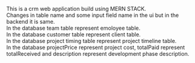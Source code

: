 This is a crm web application build using MERN STACK.<br>
Changes in table name and some input field name in the ui but in the backend it is same.<br>
In the database team table represent emoloyee table.<br>
In the database customer table represent client table.<br>
In the database project timing table represent project timeline table.<br>
In the database projectPrice represent project cost, totalPaid represent totalReceived and description 
represent development phase description.<br>
